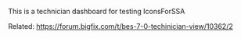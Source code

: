 
This is a technician dashboard for testing IconsForSSA

Related: https://forum.bigfix.com/t/bes-7-0-techinician-view/10362/2
